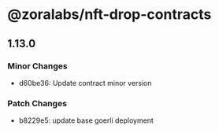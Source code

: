 # @zoralabs/nft-drop-contracts

## 1.13.0

### Minor Changes

- d60be36: Update contract minor version

### Patch Changes

- b8229e5: update base goerli deployment
